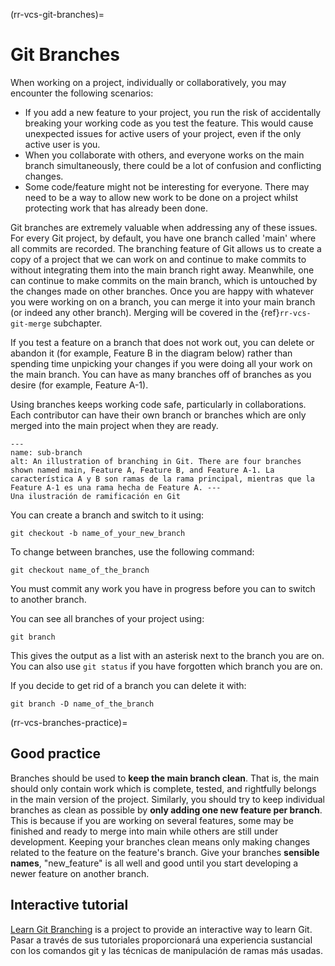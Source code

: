 (rr-vcs-git-branches)=
# Git Branches

When working on a project, individually or collaboratively, you may encounter the following scenarios:

- If you add a new feature to your project, you run the risk of accidentally breaking your working code as you test the feature. This would cause unexpected issues for active users of your project, even if the only active user is you.
- When you collaborate with others, and everyone works on the main branch simultaneously, there could be a lot of confusion and conflicting changes.
- Some code/feature might not be interesting for everyone. There may need to be a way to allow new work to be done on a project whilst protecting work that has already been done.

Git branches are extremely valuable when addressing any of these issues. For every Git project, by default, you have one branch called 'main' where all commits are recorded. The branching feature of Git allows us to create a copy of a project that we can work on and continue to make commits to without integrating them into the main branch right away. Meanwhile, one can continue to make commits on the main branch, which is untouched by the changes made on other branches. Once you are happy with whatever you were working on on a branch, you can merge it into your main branch (or indeed any other branch). Merging will be covered in the {ref}`rr-vcs-git-merge` subchapter.

If you test a feature on a branch that does not work out, you can delete or abandon it (for example, Feature B in the diagram below) rather than spending time unpicking your changes if you were doing all your work on the main branch. You can have as many branches off of branches as you desire (for example, Feature A-1).

Using branches keeps working code safe, particularly in collaborations. Each contributor can have their own branch or branches which are only merged into the main project when they are ready.

```{figure} ../../figures/sub-branch.png
---
name: sub-branch
alt: An illustration of branching in Git. There are four branches shown named main, Feature A, Feature B, and Feature A-1. La característica A y B son ramas de la rama principal, mientras que la Feature A-1 es una rama hecha de Feature A. ---
Una ilustración de ramificación en Git
```

You can create a branch and switch to it using:
```
git checkout -b name_of_your_new_branch
```

To change between branches, use the following command:
```
git checkout name_of_the_branch
```

You must commit any work you have in progress before you can to switch to another branch.

You can see all branches of your project using:

```
git branch
```
This gives the output as a list with an asterisk next to the branch you are on. You can also use `git status` if you have forgotten which branch you are on.

If you decide to get rid of a branch you can delete it with:

```
git branch -D name_of_the_branch
```
(rr-vcs-branches-practice)=
## Good practice

Branches should be used to **keep the main branch clean**. That is, the main should only contain work which is complete, tested, and rightfully belongs in the main version of the project. Similarly, you should try to keep individual branches as clean as possible by **only adding one new feature per branch**. This is because if you are working on several features, some may be finished and ready to merge into main while others are still under development. Keeping your branches clean means only making changes related to the feature on the feature's branch. Give your branches **sensible names**, "new_feature" is all well and good until you start developing a newer feature on another branch.

## Interactive tutorial

[Learn Git Branching](https://learngitbranching.js.org/) is a project to provide an interactive way to learn Git. Pasar a través de sus tutoriales proporcionará una experiencia sustancial con los comandos git y las técnicas de manipulación de ramas más usadas.

